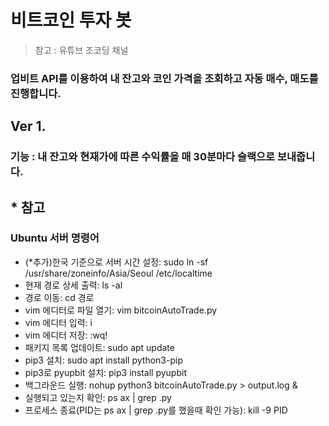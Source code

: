 # 비트코인 투자 봇

> 참고 : 유튜브 조코딩 채널

### 업비트 API를 이용하여 내 잔고와 코인 가격을 조회하고 자동 매수, 매도를 진행합니다.



## Ver 1.

### 기능 : 내 잔고와 현재가에 따른 수익률을 매 30분마다 슬랙으로 보내줍니다.



## * 참고

### Ubuntu 서버 명령어

- (*추가)한국 기준으로 서버 시간 설정: sudo ln -sf /usr/share/zoneinfo/Asia/Seoul /etc/localtime
- 현재 경로 상세 출력: ls -al
- 경로 이동: cd 경로
- vim 에디터로 파일 열기: vim bitcoinAutoTrade.py
- vim 에디터 입력: i
- vim 에디터 저장: :wq!
- 패키지 목록 업데이트: sudo apt update
- pip3 설치: sudo apt install python3-pip
- pip3로 pyupbit 설치: pip3 install pyupbit
- 백그라운드 실행: nohup python3 bitcoinAutoTrade.py > output.log &
- 실행되고 있는지 확인: ps ax | grep .py
- 프로세스 종료(PID는 ps ax | grep .py를 했을때 확인 가능): kill -9 PID
